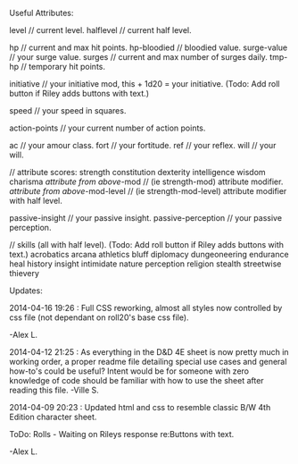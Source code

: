 Useful Attributes:

level // current level.
halflevel // current half level.

hp // current and max hit points.
hp-bloodied // bloodied value.
surge-value // your surge value.
surges // current and max number of surges daily.
tmp-hp // temporary hit points.

initiative // your initiative mod, this + 1d20 = your initiative. (Todo: Add roll button if Riley adds buttons with text.) 

speed // your speed in squares.

action-points // your current number of action points.

ac // your amour class.
fort // your fortitude.
ref // your reflex.
will // your will.

// attribute scores:
strength
constitution
dexterity
intelligence
wisdom
charisma
*attribute from above*-mod // (ie strength-mod) attribute modifier.
*attribute from above*-mod-level // (ie strength-mod-level) attribute modifier with half level.

passive-insight // your passive insight.
passive-perception // your passive perception.

// skills (all with half level). (Todo: Add roll button if Riley adds buttons with text.) 
acrobatics
arcana
athletics
bluff
diplomacy
dungeoneering
endurance
heal
history
insight
intimidate
nature
perception
religion
stealth
streetwise
thievery

Updates:

2014-04-16 19:26 :
Full CSS reworking, almost all styles now controlled by css file (not dependant on roll20's base css file).

-Alex L.

2014-04-12 21:25 :
As everything in the D&D 4E sheet is now pretty much in working order, a proper readme file detailing special use cases and general how-to's could be useful? Intent would be for someone with zero knowledge of code should be familiar with how to use the sheet after reading this file. -Ville S.

2014-04-09 20:23 :
Updated html and css to resemble classic B/W 4th Edition character sheet.

ToDo:
Rolls - Waiting on Rileys response re:Buttons with text.

-Alex L.
